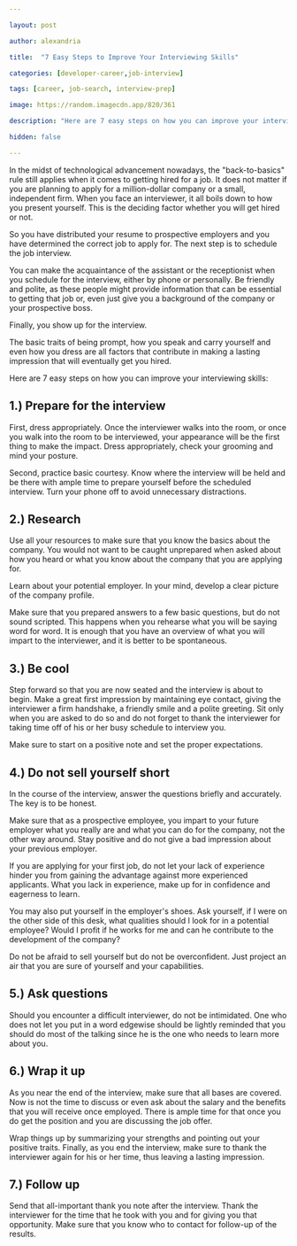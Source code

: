 ```yaml
---

layout: post

author: alexandria

title:  "7 Easy Steps to Improve Your Interviewing Skills"

categories: [developer-career,job-interview]

tags: [career, job-search, interview-prep]

image: https://random.imagecdn.app/820/361

description: "Here are 7 easy steps on how you can improve your interviewing skills"

hidden: false

---
```


In the midst of technological advancement nowadays, the "back-to-basics" rule still applies when it comes to getting hired for a job. It does not matter if you are planning to apply for a million-dollar company or a small, independent firm. When you face an interviewer, it all boils down to how you present yourself. This is the deciding factor whether you will get hired or not.

So you have distributed your resume to prospective employers and you have determined the correct job to apply for. The next step is to schedule the job interview.

You can make the acquaintance of the assistant or the receptionist when you schedule for the interview, either by phone or personally. Be friendly and polite, as these people might provide information that can be essential to getting that job or, even just give you a background of the company or your prospective boss.

Finally, you show up for the interview.

The basic traits of being prompt, how you speak and carry yourself and even how you dress are all factors that contribute in making a lasting impression that will eventually get you hired.

Here are 7 easy steps on how you can improve your interviewing skills:

## 1.) Prepare for the interview

First, dress appropriately. Once the interviewer walks into the room, or once you walk into the room to be interviewed, your appearance will be the first thing to make the impact. Dress appropriately, check your grooming and mind your posture.

Second, practice basic courtesy. Know where the interview will be held and be there with ample time to prepare yourself before the scheduled interview. Turn your phone off to avoid unnecessary distractions.

## 2.) Research

Use all your resources to make sure that you know the basics about the company. You would not want to be caught unprepared when asked about how you heard or what you know about the company that you are applying for.

Learn about your potential employer. In your mind, develop a clear picture of the company profile.

Make sure that you prepared answers to a few basic questions, but do not sound scripted. This happens when you rehearse what you will be saying word for word. It is enough that you have an overview of what you will impart to the interviewer, and it is better to be spontaneous.

## 3.) Be cool

Step forward so that you are now seated and the interview is about to begin. Make a great first impression by maintaining eye contact, giving the interviewer a firm handshake, a friendly smile and a polite greeting. Sit only when you are asked to do so and do not forget to thank the interviewer for taking time off of his or her busy schedule to interview you.

Make sure to start on a positive note and set the proper expectations.

## 4.) Do not sell yourself short

In the course of the interview, answer the questions briefly and accurately. The key is to be honest.

Make sure that as a prospective employee, you impart to your future employer what you really are and what you can do for the company, not the other way around. Stay positive and do not give a bad impression about your previous employer.

If you are applying for your first job, do not let your lack of experience hinder you from gaining the advantage against more experienced applicants. What you lack in experience, make up for in confidence and eagerness to learn.

You may also put yourself in the employer's shoes. Ask yourself, if I were on the other side of this desk, what qualities should I look for in a potential employee? Would I profit if he works for me and can he contribute to the development of the company? 

Do not be afraid to sell yourself but do not be overconfident. Just project an air that you are sure of yourself and your capabilities.

## 5.) Ask questions

Should you encounter a difficult interviewer, do not be intimidated. One who does not let you put in a word edgewise should be lightly reminded that you should do most of the talking since he is the one who needs to learn more about you.

## 6.) Wrap it up

As you near the end of the interview, make sure that all bases are covered. Now is not the time to discuss or even ask about the salary and the benefits that you will receive once employed. There is ample time for that once you do get the position and you are discussing the job offer.

Wrap things up by summarizing your strengths and pointing out your positive traits. Finally, as you end the interview, make sure to thank the interviewer again for his or her time, thus leaving a lasting impression.

## 7.) Follow up

Send that all-important thank you note after the interview. Thank the interviewer for the time that he took with you and for giving you that opportunity. Make sure that you know who to contact for follow-up of the results.
